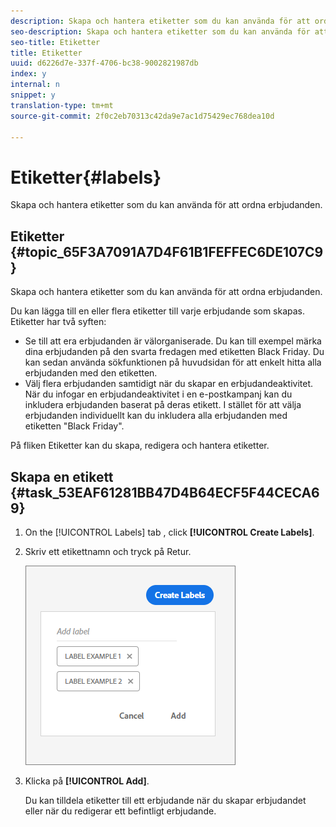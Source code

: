 ```yaml
---
description: Skapa och hantera etiketter som du kan använda för att ordna erbjudanden.
seo-description: Skapa och hantera etiketter som du kan använda för att ordna erbjudanden.
seo-title: Etiketter
title: Etiketter
uuid: d6226d7e-337f-4706-bc38-9002821987db
index: y
internal: n
snippet: y
translation-type: tm+mt
source-git-commit: 2f0c2eb70313c42da9e7ac1d75429ec768dea10d

---
```



# Etiketter{#labels}

Skapa och hantera etiketter som du kan använda för att ordna erbjudanden.

## Etiketter {#topic_65F3A7091A7D4F61B1FEFFEC6DE107C9}

Skapa och hantera etiketter som du kan använda för att ordna erbjudanden.

Du kan lägga till en eller flera etiketter till varje erbjudande som skapas. Etiketter har två syften:

* Se till att era erbjudanden är välorganiserade. Du kan till exempel märka dina erbjudanden på den svarta fredagen med etiketten Black Friday. Du kan sedan använda sökfunktionen på huvudsidan för att enkelt hitta alla erbjudanden med den etiketten.
* Välj flera erbjudanden samtidigt när du skapar en erbjudandeaktivitet. När du infogar en erbjudandeaktivitet i en e-postkampanj kan du inkludera erbjudanden baserat på deras etikett. I stället för att välja erbjudanden individuellt kan du inkludera alla erbjudanden med etiketten &quot;Black Friday&quot;.

På fliken Etiketter kan du skapa, redigera och hantera etiketter.

## Skapa en etikett {#task_53EAF61281BB47D4B64ECF5F44CECA69}

1. On the [!UICONTROL Labels] tab , click **[!UICONTROL Create Labels]**.
1. Skriv ett etikettnamn och tryck på Retur.

   ![](assets/create-label.png)

1. Klicka på **[!UICONTROL Add]**.

   Du kan tilldela etiketter till ett erbjudande när du skapar erbjudandet eller när du redigerar ett befintligt erbjudande.